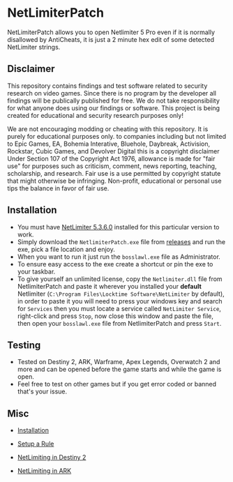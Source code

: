 # NetLimiterPatch

NetLimiterPatch allows you to open Netlimiter 5 Pro even if it is normally disallowed by AntiCheats, it is just a 2 minute hex edit of some detected NetLimiter strings. 

## Disclaimer

This repository contains findings and test software related to security research on video games. Since there is no program by the developer all findings will be publically published for free. We do not take responsibility for what anyone does using our findings or software. This project is being created for educational and security research purposes only!

We are not encouraging modding or cheating with this repository. It is purely for educational purposes only. to companies including but not limited to Epic Games, EA, Bohemia Interative, Bluehole, Daybreak, Activision, Rockstar, Cubic Games, and Devolver Digital this is a copyright disclaimer Under Section 107 of the Copyright Act 1976, allowance is made for "fair use" for purposes such as criticism, comment, news reporting, teaching, scholarship, and research. Fair use is a use permitted by copyright statute that might otherwise be infringing. Non-profit, educational or personal use tips the balance in favor of fair use.

## Installation

- You must have [NetLimiter 5.3.6.0](https://download.netlimiter.com/nl/netlimiter-5.3.6.0.exe) installed for this particular version to work. 
- Simply download the `NetlimiterPatch.exe` file from [releases](https://github.com/bosslawl/NetLimiterPatch/releases/download/alpha/NetLimiterPatch.exe) and run the exe, pick a file location and enjoy.
- When you want to run it just run the `bosslawl.exe` file as Administrator.
- To ensure easy access to the exe create a shortcut or pin the exe to your taskbar.
- To give yourself an unlimited license, copy the `Netlimiter.dll` file from NetlimiterPatch and paste it wherever you installed your **default** Netlimiter (`C:\Program Files\Locktime Software\NetLimiter` by default), in order to paste it you will need to press your windows key and search for `Services` then you must locate a service called `NetLimiter Service`, right-click and press `Stop`, now close this window and paste the file, then open your `bosslawl.exe` file from NetlimiterPatch and press `Start`.

## Testing

- Tested on Destiny 2, ARK, Warframe, Apex Legends, Overwatch 2 and more and can be opened before the game starts and while the game is open.
- Feel free to test on other games but if you get error coded or banned that's your issue.

## Misc 

- [Installation](https://www.youtube.com/watch?v=M_56mjDkoQs)
- [Setup a Rule](https://youtu.be/2Jl0Jm7r0Cw?feature=shared)

- [NetLimiting in Destiny 2](https://docs.google.com/document/d/1OxmVPbNjV9DC_yqWF_vslnQE7K_KE46c-Tb4XVmApNU/edit?usp=sharing)
- [NetLimiting in ARK](https://www.youtube.com/watch?v=N8GE_wGtigw)

